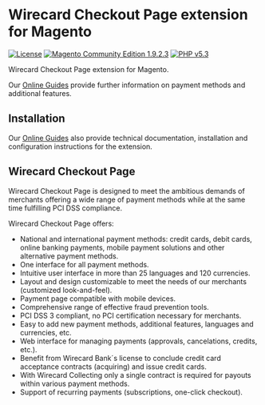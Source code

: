 # Wirecard Checkout Page extension for Magento

[![License](https://img.shields.io/badge/license-GPLv2-blue.svg)](https://raw.githubusercontent.com/wirecard/Magento-WCP/master/LICENSE)
[![Magento Community Edition 1.9.2.3](https://img.shields.io/badge/Magento_CE-1.9.2.3-green.svg)](https://www.magento.com/)
[![PHP v5.3](https://img.shields.io/badge/PHP-v5.3-yellow.svg)](http://www.php.net)

Wirecard Checkout Page extension for Magento. 

Our [Online Guides](https://guides.wirecard.at/) provide further information on payment methods and additional features. 

## Installation
Our [Online Guides](https://guides.wirecard.at/shop_plugins:magento_wcp:start "Installation details") also provide technical documentation, installation and configuration instructions for the extension.


## Wirecard Checkout Page
Wirecard Checkout Page is designed to meet the ambitious demands of merchants offering a wide range of payment methods while at the same time fulfilling PCI DSS compliance.

Wirecard Checkout Page offers:
- National and international payment methods: credit cards, debit cards, online banking payments, mobile payment solutions and other alternative payment methods.
- One interface for all payment methods.
- Intuitive user interface in more than 25 languages and 120 currencies.
- Layout and design customizable to meet the needs of our merchants (customized look-and-feel).
- Payment page compatible with mobile devices.
- Comprehensive range of effective fraud prevention tools.
- PCI DSS 3 compliant, no PCI certification necessary for merchants.
- Easy to add new payment methods, additional features, languages and currencies, etc.
- Web interface for managing payments (approvals, cancelations, credits, etc.).
- Benefit from Wirecard Bank´s license to conclude credit card acceptance contracts (acquiring) and issue credit cards.
- With Wirecard Collecting only a single contract is required for payouts within various payment methods.
- Support of recurring payments (subscriptions, one-click checkout).
